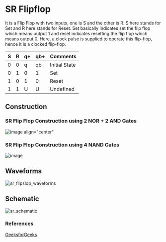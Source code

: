 # SR Flipflop

<p>It is a Flip Flop with two inputs, one is S and the other is R. S here stands for Set and R here stands for Reset. Set basically indicates set the flip flop which means output 1 and reset indicates resetting the flip flop which means output 0. Here, a clock pulse is supplied to operate this flip-flop, hence it is a clocked flip-flop.</p>
<table  align="center">
	<thead>
		<th>S</th>
		<th>R</th>
		<th>q+</th>
		<th>qb+</th>
		<th>Comments</th>
	</thead>
	<tbody>
		<tr>
			<td>0</td>
			<td>0</td>
			<td>q</td>
			<td>qb</td>
			<td>Initial State</td>
		</tr>
		<tr>
			<td>0</td>
			<td>1</td>
			<td>0</td>
			<td>1</td>
			<td>Set</td>
		</tr>
		<tr>
			<td>1</td>
			<td>0</td>
			<td>1</td>
			<td>0</td>
			<td>Reset</td>
		</tr>
		<tr>
			<td>1</td>
			<td>1</td>
			<td>U</td>
			<td>U</td>
			<td>Undefined</td>
		</tr>
	</tbody>
</table>

## Construction
### SR Flip Flop Construction using 2 NOR + 2 AND Gates
![image  align="center"](https://github.com/user-attachments/assets/58de03bc-fc82-4058-bf7e-f1f46b627d40)

### SR Flip Flop Construction using 4 NAND Gates
![image](https://github.com/user-attachments/assets/7681eec4-b90d-415e-8bf6-d5cc2c21b774)


## Waveforms
![sr_flipslop_waveforms](https://github.com/user-attachments/assets/411bfa3a-17e3-490d-8a80-7ab4919bc180)
## Schematic
![sr_schematic](https://github.com/user-attachments/assets/ff25ea1c-17a8-4e8e-8586-911a06455b5c)

### References
<a href="https://www.geeksforgeeks.org/sr-flip-flop/">GeeksforGeeks</a>

